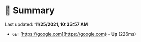 # 📖 Summary
Last updated: **11/25/2021, 10:33:57 AM**

- `GET` [https://google.com](https://google.com) - **Up** (226ms)

